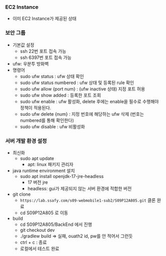 ### EC2 Instance
- 이미 EC2 Instance가 제공된 상태

### 보안 그룹
- 기본값 설정
  - ssh 22번 포트 접속 가능
  - ssh 6397번 포트 접속 가능
- ufw: 우분투 방화벽
- 명령어
  - sudo ufw status : ufw 상태 확인
  - sudo ufw status numbered : ufw 상태 및 등록된 rule 확인
  - sudo ufw allow {port num} : (ufw inactive 상태) 지정 포트 허용
  - sudo ufw show added : 등록한 포트 조회
  - sudo ufw enable : ufw 활성화, delete 후에는 enable을 필수로 수행해야 정책이 적용된다.
  - sudo ufw delete {num} : 지정 번호에 해당하는 ufw 삭제 (번호는 numbered를 통해 확인한다)
  - sudo ufw disable : ufw 비활성화

### 서버 개발 환경 설정
- 최신화
  - sudo apt update
    - apt: linux 패키지 관리자
- java runtime environment 설치
  - sudo apt install openjdk-17-jre-headless
    - 17 버전 jre
    - headless: gui가 제공되지 않는 서버 환경에 적합한 버전
- git clone
  - `https://lab.ssafy.com/s09-webmobile1-sub2/S09P12A805.git` 클론 완료
  - cd S09P12A805 로 이동
- build
  - cd S09P12A805/BackEnd 에서 진행
  - git checkout dev
  - ./gradlew build => 실패, ouath2 id, pw를 안 적어서 그런듯
  - ctrl + c : 종료
  - 로컬에서 테스트 완료